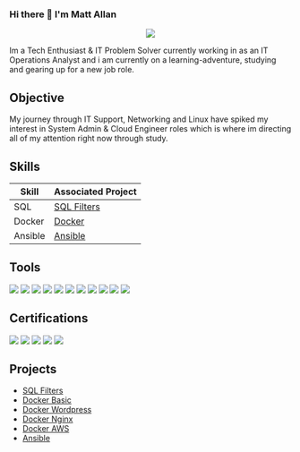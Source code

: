 ### Hi there 👋 I'm Matt Allan

<p align="center">
  <a href="https://www.linkedin.com/in/matthewallan101/" alt="LinkedIn"><img src="https://img.shields.io/badge/linkedin-%230077B5.svg?style=for-the-badge&logo=linkedin&logoColor=white"></a>
</p>

Im a Tech Enthusiast & IT Problem Solver currently working in as an IT Operations Analyst and i am currently on a learning-adventure, studying and gearing up for a new job role.

## Objective

My journey through IT Support, Networking and Linux have spiked my interest in System Admin & Cloud Engineer roles which is where im directing all of my attention right now through study.

## Skills

| Skill                                         | Associated Project         |
|-----------------------------------------------|----------------------------|
| SQL | <a href="https://github.com/MattAllan1/SQL">SQL Filters</a>|
| Docker | <a href="https://github.com/stars/MattAllan1/lists/docker">Docker</a>|
| Ansible | <a href="https://github.com/MattAllan1/Ansible-Basic-Playbook">Ansible</a>|

## Tools
<div>
    <img src="https://img.shields.io/badge/-Docker-2496ED?style=for-the-badge&logo=Docker&logoColor=white" />
    <img src="https://img.shields.io/badge/-Ansible-EE0000?style=for-the-badge&logo=Ansible&logoColor=white" />
    <img src="https://img.shields.io/badge/-Slack-4A154B?style=for-the-badge&logo=Slack&logoColor=white" />
    <img src="https://img.shields.io/badge/-Bitbucket-0052CC?style=for-the-badge&logo=Bitbucket&logoColor=white" />
    <img src="https://img.shields.io/badge/-Jira-0052CC?style=for-the-badge&logo=Jira&logoColor=white" />
    <img src="https://img.shields.io/badge/-Sourcetree-0052CC?style=for-the-badge&logo=Sourcetree&logoColor=white" />
    <img src="https://img.shields.io/badge/-Bash-4EAA25?style=for-the-badge&logo=GNU%20Bash&logoColor=white" />
    <img src="https://img.shields.io/badge/-Python-3776AB?style=for-the-badge&logo=Python&logoColor=white" />
    <img src="https://img.shields.io/badge/-Splunk-000000?style=for-the-badge&logo=Splunk&logoColor=white" />
    <img src="https://img.shields.io/badge/-Vim-019733?style=for-the-badge&logo=Vim&logoColor=white" />
    <img src="https://img.shields.io/badge/-AWS-232F3E?style=for-the-badge&logo=Amazon%20AWS&logoColor=white" />
</div>

## Certifications
<div>
<img src="https://img.shields.io/badge/Google-Cybersecurity%20Professional-4285F4?style=for-the-badge&logo=google&logoColor=white" />
<img src="https://img.shields.io/badge/AWS-Technical%20Essentials-232F3E?style=for-the-badge&logo=amazonaws&logoColor=white" />
<img src="https://img.shields.io/badge/Cisco-CCENT%20ICND1%20-006BA4?style=for-the-badge&logo=cisco&logoColor=white" />
<img src="https://img.shields.io/badge/Ethical%20Hacking-Certified-32CD32?style=for-the-badge" />
<img src="https://img.shields.io/badge/Introduction%20To%20Ethical%20Hacking-Certified-32CD32?style=for-the-badge" />
</div>

## Projects
- <a href="https://github.com/MattAllan1/SQL">SQL Filters</a>
- <a href="https://github.com/MattAllan1/Docker-Basic">Docker Basic</a>
- <a href="https://github.com/MattAllan1/Docker-WordPress">Docker Wordpress</a>
- <a href="https://github.com/MattAllan1/Docker-Nginx">Docker Nginx</a>
- <a href="https://github.com/MattAllan1/Docker-AWS">Docker AWS</a>
- <a href="https://github.com/MattAllan1/Ansible-Basic-Playbook">Ansible</a>
